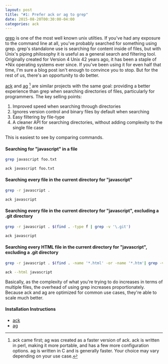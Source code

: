 ```yaml
---
layout: post
title: "#1: Prefer ack or ag to grep"
date: 2015-08-20T00:30:00-04:00
categories: ack
---
```


[grep](http://linux.die.net/man/1/grep) is one of the most well known unix utilties.  If you've had any exposure to the command line at all, you've probably searched for something using grep.  grep's standalone use is searching for content inside of files, but with Unix's piping philosophy it is useful as a general search and filtering tool.  Originally created for Version 4 Unix 42 years ago, it has been a staple of *Nix operating systems ever since.   If you've been using it for even half that time, I'm sure a blog post isn't enough to convince you to stop.  But for the rest of us, there's an opportunity to do better.

[ack](http://beyondgrep.com/) and [ag](https://github.com/ggreer/the_silver_searcher) [^1] are similar projects with the same goal: providing a better experience than grep when searching directories of files, particularly for programmers.  The key selling points:

1. Improved speed when searching through directories
2. Ignores version control and binary files by default when searching
3. Easy filtering by file-type
4. A cleaner API for searching directories, without adding complexity to the single file case

This is easiest to see by comparing commands.

#### Searching for "javascript" in a file

```bash grep command
grep javascript foo.txt
```

```bash ack command
ack javascript foo.txt
```

#### Searching every file in the current directory for "javascript"

```bash grep command
grep -r javascript .
```

```bash ack command
ack javascript
```

#### Searching every file in the current directory for "javascript", excluding a .git directory

```bash grep command
grep -r javascript . $(find . -type f | grep -v '\.git')
```

```bash ack command
ack javascript
```

#### Searching every HTML file in the current directory for "javascript", excluding a .git directory

```bash grep command
grep -r javascript . $(find . -name '*.html' -or -name '*.htm'| grep -v '\.git')
```

```bash ack command
ack --html javascript
```

Basically, as the complexity of what you're trying to do increases in terms of multiple files, the overhead of using grep increases proportionately.  Because ack and ag are optimized for common use cases, they're able to scale much better.

#### Installation Instructions

- [ack](http://beyondgrep.com/install/)
- [ag](https://github.com/ggreer/the_silver_searcher#installing)


[^1]: ack came first; ag was created as a faster version of ack.  ack is written in perl, making it more portable, and has a few more configuration options.  ag is written in C and is generally faster.  Your choice may vary depending on your use case.
